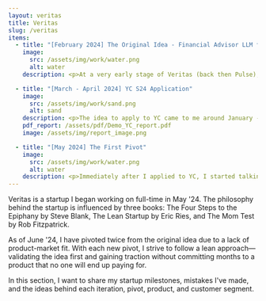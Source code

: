 ```yaml
---
layout: veritas
title: Veritas
slug: /veritas
items:
  - title: "[February 2024] The Original Idea - Financial Advisor LLM for Retail Investors"
    image:
      src: /assets/img/work/water.png
      alt: water
    description: <p>At a very early stage of Veritas (back then Pulse), I concluded that general-purpose LLMs were not great at answering domain-specific questions and accessing niche information online. In my view, the future lay in fine-tuning/retraining on data from specific tasks, rather than on scraped data from all over the Internet.</p> <p>Since I was mainly interested in Quant Finance, I started testing open-source models to see how they'd answer questions on portfolio allocation, stochastic modeling, finance/economic theories, trading considerations, and more. As expected, the results were too generic and lacked good references. My initial idea was to build an AI financial advisor by simply taking an open-source LLM and fine-tuning it using relevant websites, books, forums, and articles.</p> <p>I started by using Alpaca LoRA 4-bit and quickly noticed some performance issues and hallucinations when using the 7B model. Using LoRA outside of Alpaca seemed like a lot of friction back then. Alpaca was not as good as GPT-4 or Mistral's large model. I met someone who recommended using RAG (Retrieval Augmented Generation) with AnythingLLM to quickly eliminate any product risk. AnythingLLM is a nice UI where a user can emulate a domain-specific database by uploading PDFs, text files, etc., which the model of your choice will refer to in the answers.</p> <p>Now that the product risk had been removed, the billion-dollar question was if there was a market for it...</p>

  - title: "[March - April 2024] YC S24 Application"
    image:
      src: /assets/img/work/sand.png
      alt: sand
    description: <p>The idea to apply to YC came to me around January - February 2024, and luckily, I had plenty of time to prepare before the deadline. Knowing the challenges of startups, my first priority was to find the right cofounder. Despite tapping into my network, changing cities frequently meant I didn't know many technical people in Austin.</p> <p>While long-distance collaboration can work, I felt that in-person interactions were crucial for a startup's success. Many of my friends faced legal constraints due to visas and permits, and those without such issues were hesitant to join a venture without proven market fit.</p> <p>I didn't give up and registered on the YC co-founder matching platform, starting to "date" potential co-founders here in Austin. Soon after, I found a solid CTO, and we began working together. We brainstormed different ideas, read case studies, shared insights into LLMs, focusing on finding an "acute and frequent" problem.</p> <p>Among many case studies, I remember reading about <a href="https://www.news.aakashg.com/p/rocket-plus-truebill">Truebill's story</a>, thinking that their idea was genius and simple—cancel useless subscriptions and/or negotiate new rates. I got super inspired by this and immediately suggested we build Truebill for financial products. Asset managers charge investors a monthly "subscription" for investing in their product, also known as a management fee. The idea was to look into your portfolio (multiple investment accounts), analyze how much you're paying for an ETF/Mutual Fund, and recommend the most similar product at a lower cost.</p> <p>Our prototype collected your investment data through Excel/Plaid and provided an actionable report showing if you're overpaying for a given category. Think of the S&P 500 index; the most liquid S&P 500 ETF is SPY, which charges you 0.09%. There is an alternative four times cheaper—SPLG, a tracking index ETF by State Street that charges 0.02%. Both ETFs perform the exact same function, and even though SPLG is less liquid, it shouldn't matter if you're investing long-term. Thus, there is a clear, cost-effective solution to your problem.</p> <p>A few weeks before the application deadline, I realized that the partnership with the CTO was not working out, so I decided to build the prototype myself and apply solo. I quickly developed an MVP in three weeks and even added a custom-made chatbot to follow up on the recommendations. The pipeline was &quot;share your holdings -&gt; get a report showing how much you can save -&gt; follow up on the recommendations with an AI chatbot.&quot; The demo worked well, and <a href= "https://www.youtube.com/watch?v=AmulLoHprgk">I recorded a 3-minute video for YC</a> and sent my application. </p>
    pdf_report: /assets/pdf/Demo_YC_report.pdf
    image: /assets/img/report_image.png

  - title: "[May 2024] The First Pivot"
    image:
      src: /assets/img/work/water.png
      alt: water
    description: <p>Immediately after I applied to YC, I started talking to customers (should've done it the other way around). I desperately wanted to validate the market for what I believed was an acute problem. Who doesn’t want to cut costs in their portfolios?</p><p>Following Steve Blank’s approach, my initial hypothesis was that DIY investors with high savings rates often don't know if they are investing in the cheapest and best-performing products for their strategy. This could be due to Google SEO, lack of time to research each fund, inability to receive financial advice, and too much friction on fund comparison websites. I also tested my market on account aggregation, assuming investors struggle to manage multiple accounts separately. Thus, the customer discovery began.</p><p>Initially, I spoke with people I knew well and paid little attention to segmenting my audience—a mistake. In the first week, I had 40 conversations with a "diverse" group -  DIY investors, those not investing in the market, employees with compliance restrictions, people near retirement, and those outsourcing their financial journey to a CFP/FA. My interview notebook became a mess with conflicting opinions, making it hard to find a clear signal.</p><p>The interview process was too formal as I followed Steve Blank’s book. After reading The Mom Test, I made the conversations more casual. A formal interview setup made customers feel too rigid and uncomfortable. I developed a better interview structure by looking for anchors, pain points, asking open-ended questions, and seeking specific past examples. I stopped wasting time on people who opened with “I don’t invest in the market.” It was hard for my ego to accept that not everyone needed my service, but I learned to focus on those who did. I began ending meetups quickly if it was clear the person didn’t have the problem I was addressing.</p><p>After the first week, I came across <a href="https://www.youtube.com/watch?v=C27RVio2rOs&t=1271s"> this YC video </a> and decided to segment the market more precisely since I wasn’t making progress. Every conversation felt lukewarm. <a href="https://www.youtube.com/watch?v=FBOLk9s9Ci4"> PMF should feel like stepping on a landmine.</a> “Find the customer with their hair on fire and offer them a brick to put it out.”</p><p>I identified that 35-45-year-old FIRE DIY investors from tech would likely be interested. Since I didn't know anyone in this category, I started connecting with people on LinkedIn, using InMails and short intros to secure video chats on Zoom. My conversion ratio was less than 0.5%, which felt disheartening. Out of 400 messages, only two people talked to me, one of whom wanted to be a cofounder. That didn’t feel right, so I started DMing relevant people from subreddits. I created an AI chatbot to scrape subreddits, verify users, and check for real issues with management fees and aggregation. Out of 300 messages and 60+ textual conversations, only one person hopped on a call. I had good chats with people on Reddit but heavily discounted those datapoints as per The Mom Test. People don’t want to give up their anonymity on Reddit, which I misjudged.</p><p>I decided to stop after 50 conversations. Seeing no traction and having spent two weeks glued to my laptop, I decided to pivot. Here are the main reasons why:</p><ul><li>Investors have witnessed one of the greatest bull markets of all time.</li><li>Investors don’t care about small costs hidden in fund performance.</li><li>DIY investors believe their portfolios are already optimal.</li><li>Investors don’t want to worry about tax events when selling, even in tax-shielded accounts.</li><li>Most DIY investors have only 2-4 ETFs/MFs across multiple accounts.</li><li>Most money is concentrated outside of 401k, IRA, HSA. Tax events would be a huge burden.</li><li>401k options are limited by the provider and cannot be optimized.</li><li>Most DIY investors don’t care about better investment products if they’re already with Fidelity, Blackrock, or Vanguard.</li><li>Hardcore DIY investors already use aggregation services like Quicken/Empower.</li><li>A similarity algorithm needs to be very detailed for hardcore DIY investors.</li></ul>
---
```


<p>
Veritas is a startup I began working on full-time in May '24. The philosophy behind the startup is influenced by three books: The Four Steps to the Epiphany by Steve Blank, The Lean Startup by Eric Ries, and The Mom Test by Rob Fitzpatrick.
</p>

<p>
As of June '24, I have pivoted twice from the original idea due to a lack of product-market fit. With each new pivot, I strive to follow a lean approach—validating the idea first and gaining traction without committing months to a product that no one will end up paying for.</p> <p>In this section, I want to share my startup milestones, mistakes I've made, and the ideas behind each iteration, pivot, product, and customer segment.
</p>
